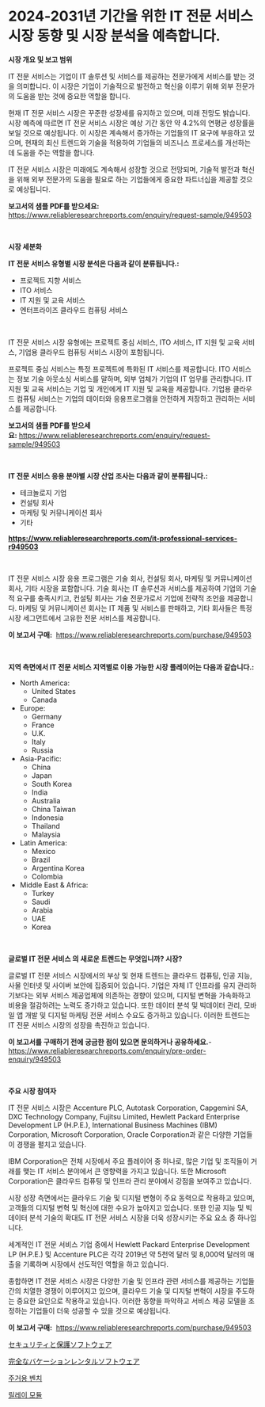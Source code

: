<p><h1>2024-2031년 기간을 위한 IT 전문 서비스 시장 동향 및 시장 분석을 예측합니다.</h1></p><p><strong>시장 개요 및 보고 범위</strong></p>
<p><p>IT 전문 서비스는 기업이 IT 솔루션 및 서비스를 제공하는 전문가에게 서비스를 받는 것을 의미합니다. 이 시장은 기업이 기술적으로 발전하고 혁신을 이루기 위해 외부 전문가의 도움을 받는 것에 중요한 역할을 합니다. </p><p>현재 IT 전문 서비스 시장은 꾸준한 성장세를 유지하고 있으며, 미래 전망도 밝습니다. 시장 예측에 따르면 IT 전문 서비스 시장은 예상 기간 동안 약 4.2%의 연평균 성장률을 보일 것으로 예상됩니다. 이 시장은 계속해서 증가하는 기업들의 IT 요구에 부응하고 있으며, 현재의 최신 트렌드와 기술을 적용하여 기업들의 비즈니스 프로세스를 개선하는 데 도움을 주는 역할을 합니다. </p><p>IT 전문 서비스 시장은 미래에도 계속해서 성장할 것으로 전망되며, 기술적 발전과 혁신을 위해 외부 전문가의 도움을 필요로 하는 기업들에게 중요한 파트너십을 제공할 것으로 예상됩니다.</p></p>
<p><strong>보고서의 샘플 PDF를 받으세요:</strong> <a href="https://www.reliableresearchreports.com/enquiry/request-sample/949503">https://www.reliableresearchreports.com/enquiry/request-sample/949503</a></p>
<p>&nbsp;</p>
<p><strong>시장 세분화</strong></p>
<p><strong>IT 전문 서비스 유형별 시장 분석은 다음과 같이 분류됩니다.:</strong></p>
<p><ul><li>프로젝트 지향 서비스</li><li>ITO 서비스</li><li>IT 지원 및 교육 서비스</li><li>엔터프라이즈 클라우드 컴퓨팅 서비스</li></ul></p>
<p>&nbsp;</p>
<p><p>IT 전문 서비스 시장 유형에는 프로젝트 중심 서비스, ITO 서비스, IT 지원 및 교육 서비스, 기업용 클라우드 컴퓨팅 서비스 시장이 포함됩니다.</p><p>프로젝트 중심 서비스는 특정 프로젝트에 특화된 IT 서비스를 제공합니다. ITO 서비스는 정보 기술 아웃소싱 서비스를 말하며, 외부 업체가 기업의 IT 업무를 관리합니다. IT 지원 및 교육 서비스는 기업 및 개인에게 IT 지원 및 교육을 제공합니다. 기업용 클라우드 컴퓨팅 서비스는 기업의 데이터와 응용프로그램을 안전하게 저장하고 관리하는 서비스를 제공합니다.</p></p>
<p><strong>보고서의 샘플 PDF를 받으세요:</strong>&nbsp;<a href="https://www.reliableresearchreports.com/enquiry/request-sample/949503">https://www.reliableresearchreports.com/enquiry/request-sample/949503</a></p>
<p>&nbsp;</p>
<p><strong> IT 전문 서비스 응용 분야별 시장 산업 조사는 다음과 같이 분류됩니다.:</strong></p>
<p><ul><li>테크놀로지 기업</li><li>컨설팅 회사</li><li>마케팅 및 커뮤니케이션 회사</li><li>기타</li></ul></p>
<p><strong><a href="https://www.reliableresearchreports.com/it-professional-services-r949503">https://www.reliableresearchreports.com/it-professional-services-r949503</a></strong></p>
<p>&nbsp;</p>
<p><p>IT 전문 서비스 시장 응용 프로그램은 기술 회사, 컨설팅 회사, 마케팅 및 커뮤니케이션 회사, 기타 시장을 포함합니다. 기술 회사는 IT 솔루션과 서비스를 제공하여 기업의 기술적 요구를 충족시키고, 컨설팅 회사는 기술 전문가로서 기업에 전략적 조언을 제공합니다. 마케팅 및 커뮤니케이션 회사는 IT 제품 및 서비스를 판매하고, 기타 회사들은 특정 시장 세그먼트에서 고유한 전문 서비스를 제공합니다.</p></p>
<p><strong>이 보고서 구매:</strong>&nbsp; <a href="https://www.reliableresearchreports.com/purchase/949503">https://www.reliableresearchreports.com/purchase/949503</a></p>
<p>&nbsp;</p>
<p><strong>지역 측면에서 IT 전문 서비스 지역별로 이용 가능한 시장 플레이어는 다음과 같습니다.:</strong></p>
<p><ul>
    <li>
        North America:
        <ul>
            <li>United States</li>
            <li>Canada</li>
        </ul>
    </li>
    <li>
        Europe:
        <ul>
            <li>Germany</li>
            <li>France</li>
            <li>U.K.</li>
            <li>Italy</li>
            <li>Russia</li>
        </ul>
    </li>
    <li>
        Asia-Pacific:
        <ul>
            <li>China</li>
            <li>Japan</li>
            <li>South Korea</li>
            <li>India</li>
            <li>Australia</li>
            <li>China Taiwan</li>
            <li>Indonesia</li>
            <li>Thailand</li>
            <li>Malaysia</li>
        </ul>
    </li>
    <li>
        Latin America:
        <ul>
            <li>Mexico</li>
            <li>Brazil</li>
            <li>Argentina Korea</li>
            <li>Colombia</li>
        </ul>
    </li>
    <li>
        Middle East & Africa:
        <ul>
            <li>Turkey</li>
            <li>Saudi</li>
            <li>Arabia</li>
            <li>UAE</li>
            <li>Korea</li>
        </ul>
    </li>
    </ul></p>
<p>&nbsp;</p>
<p><strong>글로벌 IT 전문 서비스 의 새로운 트렌드는 무엇입니까? 시장?</strong></p>
<p><p>글로벌 IT 전문 서비스 시장에서의 부상 및 현재 트렌드는 클라우드 컴퓨팅, 인공 지능, 사물 인터넷 및 사이버 보안에 집중되어 있습니다. 기업은 자체 IT 인프라를 유지 관리하기보다는 외부 서비스 제공업체에 의존하는 경향이 있으며, 디지털 변혁을 가속화하고 비용을 절감하려는 노력도 증가하고 있습니다. 또한 데이터 분석 및 빅데이터 관리, 모바일 앱 개발 및 디지털 마케팅 전문 서비스 수요도 증가하고 있습니다. 이러한 트렌드는 IT 전문 서비스 시장의 성장을 촉진하고 있습니다.</p></p>
<p><strong>이 보고서를 구매하기 전에 궁금한 점이 있으면 문의하거나 공유하세요.</strong>- <a href="https://www.reliableresearchreports.com/enquiry/pre-order-enquiry/949503">https://www.reliableresearchreports.com/enquiry/pre-order-enquiry/949503</a></p>
<p>&nbsp;</p>
<p><strong>주요 시장 참여자</strong></p>
<p><p>IT 전문 서비스 시장은 Accenture PLC, Autotask Corporation, Capgemini SA, DXC Technology Company, Fujitsu Limited, Hewlett Packard Enterprise Development LP (H.P.E.), International Business Machines (IBM) Corporation, Microsoft Corporation, Oracle Corporation과 같은 다양한 기업들이 경쟁을 펼치고 있습니다. </p><p>IBM Corporation은 전체 시장에서 주요 플레이어 중 하나로, 많은 기업 및 조직들이 거래를 맺는 IT 서비스 분야에서 큰 영향력을 가지고 있습니다. 또한 Microsoft Corporation은 클라우드 컴퓨팅 및 인프라 관리 분야에서 강점을 보여주고 있습니다.</p><p>시장 성장 측면에서는 클라우드 기술 및 디지털 변형이 주요 동력으로 작용하고 있으며, 고객들의 디지털 변혁 및 혁신에 대한 수요가 높아지고 있습니다. 또한 인공 지능 및 빅데이터 분석 기술의 확대도 IT 전문 서비스 시장을 더욱 성장시키는 주요 요소 중 하나입니다.</p><p>세계적인 IT 전문 서비스 기업 중에서 Hewlett Packard Enterprise Development LP (H.P.E.) 및 Accenture PLC은 각각 2019년 약 5천억 달러 및 8,000억 달러의 매출을 기록하며 시장에서 선도적인 역할을 하고 있습니다.</p><p>종합하면 IT 전문 서비스 시장은 다양한 기술 및 인프라 관련 서비스를 제공하는 기업들 간의 치열한 경쟁이 이루어지고 있으며, 클라우드 기술 및 디지털 변혁이 시장을 주도하는 중요한 요인으로 작용하고 있습니다. 이러한 동향을 파악하고 서비스 제공 모델을 조정하는 기업들이 더욱 성공할 수 있을 것으로 예상됩니다.</p></p>
<p><strong>이 보고서 구매:</strong>&nbsp;&nbsp;<a href="https://www.reliableresearchreports.com/purchase/949503">https://www.reliableresearchreports.com/purchase/949503</a></p>
<p><p><a href="https://medium.com/@isomgleason2023/%E3%82%BB%E3%82%AD%E3%83%A5%E3%83%AA%E3%83%86%E3%82%A3%E3%81%8A%E3%82%88%E3%81%B3%E4%BF%9D%E8%AD%B7%E3%82%BD%E3%83%95%E3%83%88%E3%82%A6%E3%82%A7%E3%82%A2%E5%B8%82%E5%A0%B4-%E7%AB%B6%E4%BA%89%E5%88%86%E6%9E%90-%E5%B8%82%E5%A0%B4%E3%83%88%E3%83%AC%E3%83%B3%E3%83%89-%E3%81%9D%E3%81%97%E3%81%A62031%E5%B9%B4%E3%81%BE%E3%81%A7%E3%81%AE%E4%BA%88%E6%B8%AC-d38c63bde871">セキュリティと保護ソフトウェア</a></p><p><a href="https://medium.com/@josephee58/%E5%AE%8C%E5%85%A8%E3%81%AA%E3%83%90%E3%82%B1%E3%83%BC%E3%82%B7%E3%83%A7%E3%83%B3%E3%83%AC%E3%83%B3%E3%82%BF%E3%83%AB%E3%82%BD%E3%83%95%E3%83%88%E3%82%A6%E3%82%A7%E3%82%A2%E3%81%AE%E5%B8%82%E5%A0%B4%E8%A6%8F%E6%A8%A1%E3%81%AF-%E4%B8%96%E7%95%8C%E3%81%AE%E6%A5%AD%E7%95%8C%E3%81%A7%E6%9C%80%E3%82%82%E5%8A%B9%E6%9E%9C%E7%9A%84%E3%81%AA%E3%83%9E%E3%83%BC%E3%82%B1%E3%83%86%E3%82%A3%E3%83%B3%E3%82%B0%E3%83%81%E3%83%A3%E3%83%8D%E3%83%AB%E3%82%92%E6%98%8E%E3%82%89%E3%81%8B%E3%81%AB%E3%81%97%E3%81%BE%E3%81%99-6fb25e994f94">完全なバケーションレンタルソフトウェア</a></p><p><a href="https://medium.com/@thib_harou/%EC%A3%BC%EA%B1%B0%EC%9A%A9-%EB%B2%A4%EC%B9%98-%EC%8B%9C%EC%9E%A5-%EA%B7%9C%EB%AA%A8-%EC%8B%9C%EC%9E%A5-%EC%A0%84%EB%A7%9D-%EB%B0%8F-%EC%8B%9C%EC%9E%A5-%EC%98%88%EC%B8%A1-2024%EB%85%84%EB%B6%80%ED%84%B0-2031%EB%85%84-1bcf47901c38">주거용 벤치</a></p><p><a href="https://medium.com/@leatharoan20231/%EB%A6%B4%EB%A0%88%EC%9D%B4-%EB%AA%A8%EB%93%88-%EC%8B%9C%EC%9E%A5-%EB%B6%84%EC%84%9D-%EC%97%B0%ED%8F%89%EA%B7%A0-%EC%84%B1%EC%9E%A5%EB%A5%A0-%EC%8B%9C%EC%9E%A5-%EC%84%B8%EB%B6%84%ED%99%94-%EB%B0%8F-%EA%B8%80%EB%A1%9C%EB%B2%8C-%EC%82%B0%EC%97%85-%EA%B0%9C%EC%9A%94-e3612edb6a81">릴레이 모듈</a></p></p>